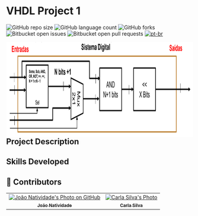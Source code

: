 # VHDL Project 1

![GitHub repo size](https://img.shields.io/github/repo-size/joaosnet/vhdl-project-1?style=for-the-badge)
![GitHub language count](https://img.shields.io/github/languages/count/joaosnet/vhdl-project-1?style=for-the-badge)
![GitHub forks](https://img.shields.io/github/forks/joaosnet/vhdl-project-1?style=for-the-badge)
![Bitbucket open issues](https://img.shields.io/bitbucket/issues/joaosnet/vhdl-project-1?style=for-the-badge)
![Bitbucket open pull requests](https://img.shields.io/bitbucket/pr-raw/joaosnet/vhdl-project-1?style=for-the-badge)
[![pt-br](https://img.shields.io/badge/lang-pt--br-green.svg)](https://github.com/joaosnet/vhdl-project-1/blob/master/README.pt-br.md)

<img align="right" height="256" src="https://github.com/joaosnet/vhdl-project-1/blob/main/images/1.png"/>

## Project Description


## Skills Developed


## 🤝 Contributors

<table>
    <tr>
        <td align="center">
            <a href="https://www.instagram.com/jaonativi/" title="Project Manager Backend Developer">
                <img src="https://avatars.githubusercontent.com/u/87316339?v=4" width="100px;" alt="João Natividade's Photo on GitHub"/><br>
                <sub>
                    <b>João Natividade</b>
                </sub>
            </a>
        </td>
                <td align="center">
            <a href="https://www.instagram.com/c.j_silva/" title="UX Designer Backend Developer">
                <img src="https://scontent.cdninstagram.com/v/t51.2885-19/361771304_833908247939807_9019221283482484802_n.jpg?_nc_ht=scontent.cdninstagram.com&_nc_cat=111&_nc_ohc=FD6kAfWTCXkAX9zaGIf&edm=APs17CUBAAAA&ccb=7-5&oh=00_AfCIP_Uf5IWmJjWjrpcqJSD_qgNOpdvNWgg5czXL_vjKkA&oe=66126EF2&_nc_sid=10d13b" width="100px;" alt="Carla Silva's Photo"/><br>
                <sub>
                    <b>Carla Silva</b>
                </sub>
            </a>
        </td>
    </tr>
</table>


